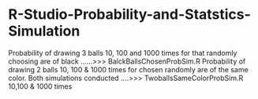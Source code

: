 # R-Studio-Probability-and-Statstics-Simulation
Probability of drawing 3 balls 10, 100 and 1000 times for that randomly choosing are of black ......>>> BalckBallsChosenProbSim.R
Probability of drawing 2 balls 10, 100 & 1000 times for chosen randomly are of the same color. Both simulations conducted ....>>> TwoballsSameColorProbSim.R 
10,100 &amp; 1000 times
